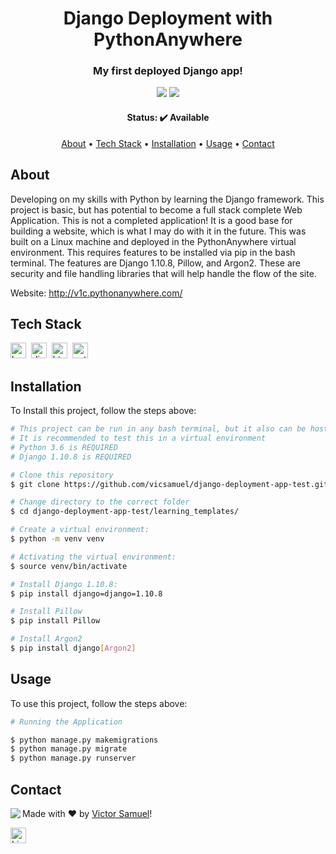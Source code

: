 <h1 align="center">
	Django Deployment with PythonAnywhere
</h1>

<h3 align="center">
	My first deployed Django app!
</h3>

<p align="center">
	<img src="https://img.shields.io/badge/PRs-welcome-brightgreen.svg?style=flat-square"/>
	<img src="https://img.shields.io/github/languages/count/vicsamuel/django-deployment-app-test?color=green"/>
</p>

<h4 align="center">
	Status: ✔️ Available
</h4>

<p align="center">
	<a href="#about">About</a> •
	<a href="#tech-stack">Tech Stack</a> •
	<a href="#installation">Installation</a> •
	<a href="#usage">Usage</a> • 
	<a href="#contact">Contact</a> 
</p>

## About
Developing on my skills with Python by learning the Django framework. This project is basic, but has potential to become a full stack complete Web Application. This is not a completed application! It is a good base for building a website, which is what I may do with it in the future. This was built on a Linux machine and deployed in the PythonAnywhere virtual environment. This requires features to be installed via pip in the bash terminal. The features are Django 1.10.8, Pillow, and Argon2. These are security and file handling libraries that will help handle the flow of the site.

Website: http://v1c.pythonanywhere.com/

## Tech Stack
<img src="https://img.shields.io/badge/Bootstrap-05122A?style=flat&logo=bootstrap" alt="bootstrap Badge" height="25">&nbsp;
<img src="https://img.shields.io/badge/Django-05122A?style=flat&logo=django" alt="django Badge" height="25">&nbsp;
<img src="https://img.shields.io/badge/Html5-05122A?style=flat&logo=html5" alt="html5 Badge" height="25">&nbsp;
<img src="https://img.shields.io/badge/Python-05122A?style=flat&logo=python" alt="python Badge" height="25">&nbsp;

## Installation
To Install this project, follow the steps above:
```bash
# This project can be run in any bash terminal, but it also can be hosted live as is on services like PythonAnywhere
# It is recommended to test this in a virtual environment
# Python 3.6 is REQUIRED
# Django 1.10.8 is REQUIRED

# Clone this repository
$ git clone https://github.com/vicsamuel/django-deployment-app-test.git

# Change directory to the correct folder
$ cd django-deployment-app-test/learning_templates/

# Create a virtual environment:
$ python -m venv venv

# Activating the virtual environment:
$ source venv/bin/activate

# Install Django 1.10.8:
$ pip install django=django=1.10.8

# Install Pillow
$ pip install Pillow

# Install Argon2
$ pip install django[Argon2]
```

## Usage
To use this project, follow the steps above:
```bash
# Running the Application

$ python manage.py makemigrations
$ python manage.py migrate
$ python manage.py runserver
```

## Contact
<img align="left" src="https://avatars.githubusercontent.com/vicsamuel?size=100">

Made with ❤️ by [Victor Samuel](https://github.com/vicsamuel)!

<a href="https://www.linkedin.com/in/victor-samuel-1738a29a/" target="_blank"><img src="https://img.shields.io/badge/Contact-LinkedIn-blue" alt="LinkedIn Badge" height="25"></a>&nbsp;

<br clear="left"/>
